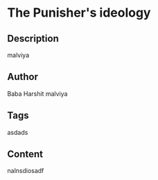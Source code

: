 
# The Punisher's ideology

## Description
malviya

## Author
Baba Harshit malviya

## Tags
asdads

## Content
nalnsdiosadf
